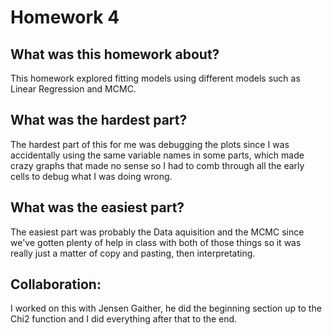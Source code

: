 # Homework 4

## What was this homework about? 
This homework explored fitting models using different models such as Linear Regression and MCMC. 

## What was the hardest part? 
The hardest part of this for me was debugging the plots since I was accidentally using the same variable names in some parts, which made crazy graphs that made no sense so I had to comb through all the early cells to debug what I was doing wrong. 

## What was the easiest part? 
The easiest part was probably the Data aquisition and the MCMC since we've gotten plenty of help in class with both of those things so it was really just a matter of copy and pasting, then interpretating. 

## Collaboration: 
I worked on this with Jensen Gaither, he did the beginning section up to the Chi2 function and I did everything after that to the end. 
